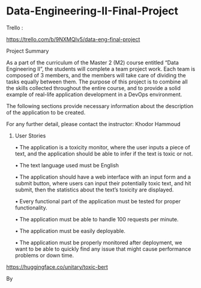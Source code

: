 # Data-Engineering-II-Final-Project

Trello :

https://trello.com/b/9NXMQIv5/data-eng-final-project


Project Summary

As a part of the curriculum of the Master 2 (M2) course entitled “Data Engineering II”, the students
will complete a team project work. Each team is composed of 3 members, and the members will take
care of dividing the tasks equally between them. The purpose of this project is to combine all the
skills collected throughout the entire course, and to provide a solid example of real-life application
development in a DevOps environment.

The following sections provide necessary information about the description of the application to be
created.

For any further detail, please contact the instructor: Khodor Hammoud

1. User Stories

    • The application is a toxicity monitor, where the user inputs a piece of text, and the application should be able to infer if the text is toxic or not.

    • The text language used must be English

    • The application should have a web interface with an input form and a submit button, where users can input their potentially toxic text, and hit submit, then the statistics about 
    the text’s toxicity are displayed.

    • Every functional part of the application must be tested for proper functionality.

    • The application must be able to handle 100 requests per minute.

    • The application must be easily deployable.

    • The application must be properly monitored after deployment, we want to be able to quickly find any issue that might cause performance problems or down time.





https://huggingface.co/unitary/toxic-bert


By 
